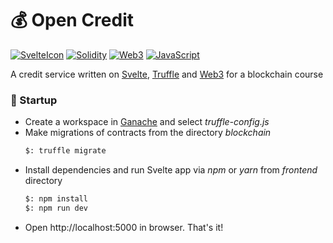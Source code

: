 # 💰 Open Credit
[![SvelteIcon](https://img.shields.io/static/v1?label=&message=Svelte&color=white&style=flat&logo=svelte)](https://svelte.dev/) [![Solidity](https://img.shields.io/static/v1?label=&message=Solidity&color=gray&style=flat&logo=Solidity)](https://docs.soliditylang.org/en/v0.8.3/) [![Web3](https://img.shields.io/static/v1?label=&message=Web3&color=%23000000&style=flat)](https://web3js.readthedocs.io/en/v1.3.4/)
[![JavaScript](https://img.shields.io/static/v1?label=&message=JavaScript&color=black&style=flat&logo=JavaScript)](https://docs.soliditylang.org/en/v0.8.3/)

A credit service written on [Svelte](https://svelte.dev/), [Truffle](https://www.trufflesuite.com/)
 and [Web3](https://web3js.readthedocs.io/en/v1.3.4/) for a blockchain course

### 🚀 Startup
* Create a workspace in [Ganache](https://www.trufflesuite.com/docs/ganache/overview) and select _truffle-config.js_
* Make migrations of contracts from the directory _blockchain_
    ```bash
    $: truffle migrate
    ```
* Install dependencies and run Svelte app via _npm_ or _yarn_ from _frontend_ directory
    ```bash
    $: npm install
    $: npm run dev
    ```
* Open http://localhost:5000 in browser. That's it!
